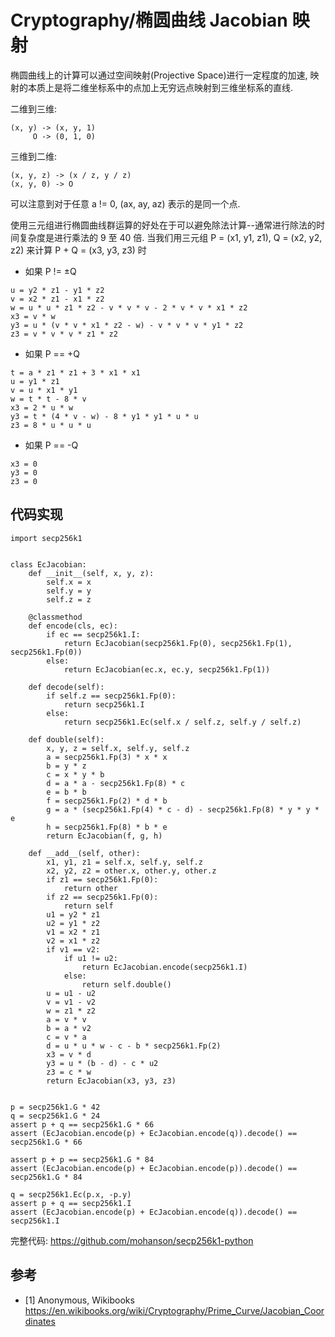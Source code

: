 # Cryptography/椭圆曲线 Jacobian 映射

椭圆曲线上的计算可以通过空间映射(Projective Space)进行一定程度的加速, 映射的本质上是将二维坐标系中的点加上无穷远点映射到三维坐标系的直线.

二维到三维:

```text
(x, y) -> (x, y, 1)
     O -> (0, 1, 0)
```

三维到二维:

```text
(x, y, z) -> (x / z, y / z)
(x, y, 0) -> O
```

可以注意到对于任意 a != 0, (ax, ay, az) 表示的是同一个点.

使用三元组进行椭圆曲线群运算的好处在于可以避免除法计算--通常进行除法的时间复杂度是进行乘法的 9 至 40 倍. 当我们用三元组 P = (x1, y1, z1), Q = (x2, y2, z2) 来计算 P + Q = (x3, y3, z3) 时

- 如果 P != ±Q

```text
u = y2 * z1 - y1 * z2
v = x2 * z1 - x1 * z2
w = u * u * z1 * z2 - v * v * v - 2 * v * v * x1 * z2
x3 = v * w
y3 = u * (v * v * x1 * z2 - w) - v * v * v * y1 * z2
z3 = v * v * v * z1 * z2
```

- 如果 P == +Q

```text
t = a * z1 * z1 + 3 * x1 * x1
u = y1 * z1
v = u * x1 * y1
w = t * t - 8 * v
x3 = 2 * u * w
y3 = t * (4 * v - w) - 8 * y1 * y1 * u * u
z3 = 8 * u * u * u
```

- 如果 P == -Q

```text
x3 = 0
y3 = 0
z3 = 0
```

## 代码实现

```
import secp256k1


class EcJacobian:
    def __init__(self, x, y, z):
        self.x = x
        self.y = y
        self.z = z

    @classmethod
    def encode(cls, ec):
        if ec == secp256k1.I:
            return EcJacobian(secp256k1.Fp(0), secp256k1.Fp(1), secp256k1.Fp(0))
        else:
            return EcJacobian(ec.x, ec.y, secp256k1.Fp(1))

    def decode(self):
        if self.z == secp256k1.Fp(0):
            return secp256k1.I
        else:
            return secp256k1.Ec(self.x / self.z, self.y / self.z)

    def double(self):
        x, y, z = self.x, self.y, self.z
        a = secp256k1.Fp(3) * x * x
        b = y * z
        c = x * y * b
        d = a * a - secp256k1.Fp(8) * c
        e = b * b
        f = secp256k1.Fp(2) * d * b
        g = a * (secp256k1.Fp(4) * c - d) - secp256k1.Fp(8) * y * y * e
        h = secp256k1.Fp(8) * b * e
        return EcJacobian(f, g, h)

    def __add__(self, other):
        x1, y1, z1 = self.x, self.y, self.z
        x2, y2, z2 = other.x, other.y, other.z
        if z1 == secp256k1.Fp(0):
            return other
        if z2 == secp256k1.Fp(0):
            return self
        u1 = y2 * z1
        u2 = y1 * z2
        v1 = x2 * z1
        v2 = x1 * z2
        if v1 == v2:
            if u1 != u2:
                return EcJacobian.encode(secp256k1.I)
            else:
                return self.double()
        u = u1 - u2
        v = v1 - v2
        w = z1 * z2
        a = v * v
        b = a * v2
        c = v * a
        d = u * u * w - c - b * secp256k1.Fp(2)
        x3 = v * d
        y3 = u * (b - d) - c * u2
        z3 = c * w
        return EcJacobian(x3, y3, z3)


p = secp256k1.G * 42
q = secp256k1.G * 24
assert p + q == secp256k1.G * 66
assert (EcJacobian.encode(p) + EcJacobian.encode(q)).decode() == secp256k1.G * 66

assert p + p == secp256k1.G * 84
assert (EcJacobian.encode(p) + EcJacobian.encode(p)).decode() == secp256k1.G * 84

q = secp256k1.Ec(p.x, -p.y)
assert p + q == secp256k1.I
assert (EcJacobian.encode(p) + EcJacobian.encode(q)).decode() == secp256k1.I
```

完整代码: <https://github.com/mohanson/secp256k1-python>

## 参考

- [1] Anonymous, Wikibooks <https://en.wikibooks.org/wiki/Cryptography/Prime_Curve/Jacobian_Coordinates>
